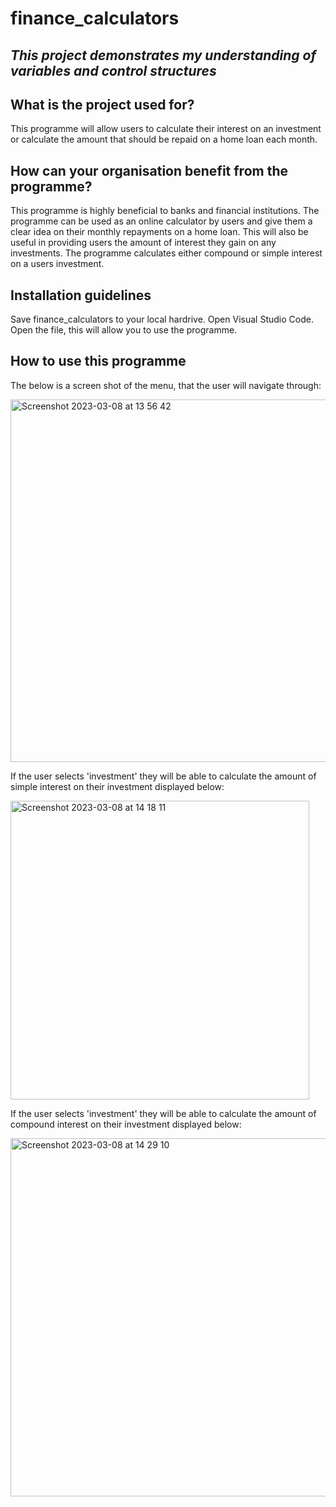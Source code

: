 # **finance_calculators**

## *This project demonstrates my understanding of variables and control structures* 


## What is the project used for?
This programme will allow users to calculate their interest on an investment or calculate the amount that should be repaid on a home loan each month. 



## How can your organisation benefit from the programme?
 This programme is highly beneficial to banks and financial institutions. The programme can be used as an online calculator by users and give them a clear idea on their monthly repayments on a home loan. This will also be useful in providing users the amount of interest they gain on any investments.
 The programme calculates either compound or simple interest on a users investment. 

## Installation guidelines
Save finance_calculators to your local hardrive. Open Visual Studio Code. Open the file, this will allow you to use the programme. 

## How to use this programme 

The below is a screen shot of the menu, that the user will navigate through:

<img width="580" alt="Screenshot 2023-03-08 at 13 56 42" src="https://user-images.githubusercontent.com/123968755/223731726-e7a997cf-97d0-494f-ab36-d1ac68803a99.png">


If the user selects 'investment' they will be able to calculate the amount of simple interest on their investment displayed below:

<img width="478" alt="Screenshot 2023-03-08 at 14 18 11" src="https://user-images.githubusercontent.com/123968755/223737615-9cc07627-4be3-47fc-88f9-1d240e531a0a.png">


If the user selects 'investment' they will be able to calculate the amount of compound interest on their investment displayed below:

<img width="573" alt="Screenshot 2023-03-08 at 14 29 10" src="https://user-images.githubusercontent.com/123968755/223740161-6358bbb5-df8e-45f3-ad21-c6b65561ca40.png">


